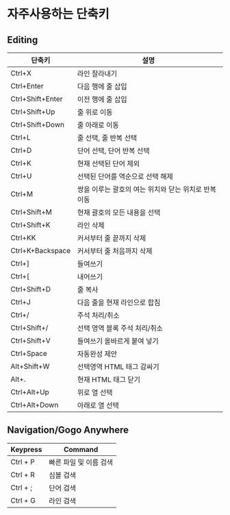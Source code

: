 # 자주사용하는 단축키

## Editing

단축키 | 설명
--- | ---
Ctrl+X | 라인 잘라내기
Ctrl+Enter | 다음 행에 줄 삽입
Ctrl+Shift+Enter | 이전 행에 줄 삽입
Ctrl+Shift+Up | 줄 위로 이동
Ctrl+Shift+Down | 줄 아래로 이동
Ctrl+L | 줄 선택, 줄 반복 선택
Ctrl+D | 단어 선택, 단어 반복 선택
Ctrl+K | 현재 선택된 단어 제외
Ctrl+U | 선택된 단어를 역순으로 선택 해제
Ctrl+M | 쌍을 이루는 괄호의 여는 위치와 닫는 위치로 반복 이동
Ctrl+Shift+M | 현재 괄호의 모든 내용을 선택
Ctrl+Shift+K | 라인 삭제
Ctrl+KK | 커서부터 줄 끝까지 삭제
Ctrl+K+Backspace | 커서부터 줄 처음까지 삭제
Ctrl+] | 들여쓰기
Ctrl+[ | 내어쓰기
Ctrl+Shift+D | 줄 복사
Ctrl+J | 다음 줄을 현재 라인으로 합침
Ctrl+/ | 주석 처리/취소
Ctrl+Shift+/ | 선택 영역 블록 주석 처리/취소
Ctrl+Shift+V | 들여쓰기 올바르게 붙여 넣기
Ctrl+Space | 자동완성 제안
Alt+Shift+W | 선택영역 HTML 태그 감싸기
Alt+. | 현재 HTML 태그 닫기
Ctrl+Alt+Up | 위로 열 선택
Ctrl+Alt+Down | 아래로 열 선택

##  Navigation/Gogo Anywhere
Keypress | Command
--- | ---
Ctrl + P | 빠른 파일 및 이름 검색
Ctrl + R | 심볼 검색
Ctrl + ; | 단어 검색
Ctrl + G | 라인 검색


